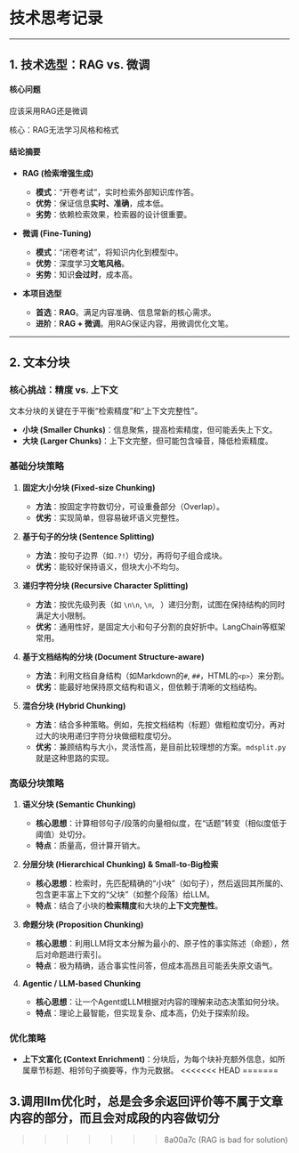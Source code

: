 # 技术思考记录

---

## 1. 技术选型：RAG vs. 微调

#### 核心问题
应该采用RAG还是微调

核心：RAG无法学习风格和格式

#### 结论摘要

- **RAG (检索增强生成)**
  - **模式**：“开卷考试”，实时检索外部知识库作答。
  - **优势**：保证信息**实时、准确**，成本低。
  - **劣势**：依赖检索效果，检索器的设计很重要。

- **微调 (Fine-Tuning)**
  - **模式**：“闭卷考试”，将知识内化到模型中。
  - **优势**：深度学习**文笔风格**。
  - **劣势**：知识**会过时**，成本高。

- **本项目选型**
  - **首选**：**RAG**。满足内容准确、信息常新的核心需求。
  - **进阶**：**RAG + 微调**。用RAG保证内容，用微调优化文笔。

---
## 2. 文本分块

### 核心挑战：精度 vs. 上下文

文本分块的关键在于平衡“检索精度”和“上下文完整性”。
- **小块 (Smaller Chunks)**：信息聚焦，提高检索精度，但可能丢失上下文。
- **大块 (Larger Chunks)**：上下文完整，但可能包含噪音，降低检索精度。

### 基础分块策略

1.  **固定大小分块 (Fixed-size Chunking)**
    - **方法**：按固定字符数切分，可设重叠部分（Overlap）。
    - **优劣**：实现简单，但容易破坏语义完整性。

2.  **基于句子的分块 (Sentence Splitting)**
    - **方法**：按句子边界（如`.?!`）切分，再将句子组合成块。
    - **优劣**：能较好保持语义，但块大小不均匀。

3.  **递归字符分块 (Recursive Character Splitting)**
    - **方法**：按优先级列表（如 `\n\n`, `\n`, ` `）递归分割，试图在保持结构的同时满足大小限制。 
    - **优劣**：通用性好，是固定大小和句子分割的良好折中。LangChain等框架常用。

4.  **基于文档结构的分块 (Document Structure-aware)**
    - **方法**：利用文档自身结构（如Markdown的`#`, `##`，HTML的`<p>`）来分割。
    - **优劣**：能最好地保持原文结构和语义，但依赖于清晰的文档结构。

5.  **混合分块 (Hybrid Chunking)**
    - **方法**：结合多种策略。例如，先按文档结构（标题）做粗粒度切分，再对过大的块用递归字符分块做细粒度切分。
    - **优劣**：兼顾结构与大小，灵活性高，是目前比较理想的方案。`mdsplit.py` 就是这种思路的实现。

### 高级分块策略

1.  **语义分块 (Semantic Chunking)**
    - **核心思想**：计算相邻句子/段落的向量相似度，在“话题”转变（相似度低于阈值）处切分。
    - **特点**：质量高，但计算开销大。

2.  **分层分块 (Hierarchical Chunking) & Small-to-Big检索**
    - **核心思想**：检索时，先匹配精确的“小块”（如句子），然后返回其所属的、包含更丰富上下文的“父块”（如整个段落）给LLM。
    - **特点**：结合了小块的**检索精度**和大块的**上下文完整性**。

3.  **命题分块 (Proposition Chunking)**
    - **核心思想**：利用LLM将文本分解为最小的、原子性的事实陈述（命题），然后对命题进行索引。
    - **特点**：极为精确，适合事实性问答，但成本高昂且可能丢失原文语气。

4.  **Agentic / LLM-based Chunking**
    - **核心思想**：让一个Agent或LLM根据对内容的理解来动态决策如何分块。
    - **特点**：理论上最智能，但实现复杂、成本高，仍处于探索阶段。

### 优化策略

- **上下文富化 (Context Enrichment)**：分块后，为每个块补充额外信息，如所属章节标题、相邻句子摘要等，作为元数据。
<<<<<<< HEAD
=======

## 3.调用llm优化时，总是会多余返回评价等不属于文章内容的部分，而且会对成段的内容做切分
>>>>>>> 8a00a7c (RAG is bad for solution)
